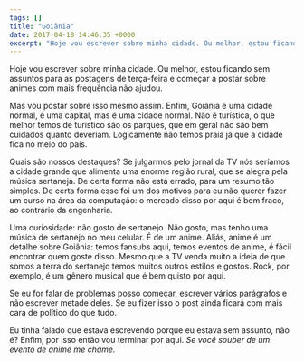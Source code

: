 ```yaml
---
tags: []
title: "Goiânia"
date: 2017-04-18 14:46:35 +0000
excerpt: "Hoje vou escrever sobre minha cidade. Ou melhor, estou ficando sem assuntos para as postagens de terça-feira e começar a postar sobre..."
---
```


Hoje vou escrever sobre minha cidade. Ou melhor, estou ficando sem assuntos para as postagens de terça-feira e começar a postar sobre animes com mais frequência não ajudou.

Mas vou postar sobre isso mesmo assim. Enfim, Goiânia é uma cidade normal, é uma capital, mas é uma cidade normal. Não é turística, o que melhor temos de turístico são os parques, que em geral não são bem cuidados quanto deveriam. Logicamente não temos praia já que a cidade fica no meio do país.

Quais são nossos destaques? Se julgarmos pelo jornal da TV nós seríamos a cidade grande que alimenta uma enorme região rural, que se alegra pela música sertaneja. De certa forma não está errado, para um resumo tão simples. De certa forma esse foi um dos motivos para eu não querer fazer um curso na área da computação: o mercado disso por aqui é bem fraco, ao contrário da engenharia.

Uma curiosidade: não gosto de sertanejo. Não gosto, mas tenho uma música de sertanejo no meu celular. É de um anime. Aliás, anime é um detalhe sobre Goiânia: temos fansubs aqui, temos eventos de anime, é fácil encontrar quem goste disso. Mesmo que a TV venda muito a ideia de que somos a terra do sertanejo temos muitos outros estilos e gostos. Rock, por exemplo, é um gênero musical que é bem quisto por aqui.

Se eu for falar de problemas posso começar, escrever vários parágrafos e não escrever metade deles. Se eu fizer isso o post ainda ficará com mais cara de político do que tudo.

Eu tinha falado que estava escrevendo porque eu estava sem assunto, não é? Enfim, por isso então vou terminar por aqui. *Se você souber de um evento de anime me chame.*